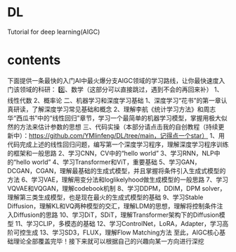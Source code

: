 # DL
Tutorial for deep learning(AIGC)

# contents

下面提供一条最快的入门AI中最火爆分支AIGC领域的学习路线，让你最快速度入门该领域的科研：
0️⃣、数学（这部分可以直接跳过，遇到不会的再回来补）
1、线性代数
2、概率论
二、机器学习和深度学习基础
1、深度学习“花书”的第一章认真研读，了解深度学习常见基础和概念
2、理解李航《统计学习方法》和周志华“西瓜书”中的“线性回归”章节，学习一个最简单的机器学习模型，掌握用极大似然的方法来估计参数的思想
三、代码实操（本部分请点击我的自创教程（持续更新中）：https://github.com/YMlinfeng/DL/tree/main，记得点一个star）
1、用代码完成上述的线性回归问题，编写第一个深度学习程序，理解深度学习程序训练的框架和一般思路
2、学习CNN，CV中的“hello world”
3、学习RNN，NLP中的“hello world”
4、学习Transformer和ViT，重要基础
5、学习GAN，DCGAN，CGAN，理解最基础的生成式模型，并且掌握将条件引入生成式模型的方法
6、学习VAE，理解用变分法和loglikelyhood做生成模型的一般思路
7、学习VQVAE和VQGAN，理解codebook机制
8、学习DDPM，DDIM，DPM solver，理解第三类生成模型，也是现在最火的生成式模型的基础
9、学习Stable Diffusion，理解KL和VQ两种模型的交汇，理解LDM的思想，理解将控制条件注入Diffusion的思路
10、学习DiT，SDiT，理解Transformer架构下的Diffusion模型
11、学习CLIP，多模态的基础
12、学习ControlNet，LoRA，Adapter，学习高阶可控生成
13、学习SD3，FLUX，理解Flow Matching方法
至此，AIGC核心基础理论全部覆盖完毕！接下来就可以根据自己的兴趣向某一方向进行深挖

